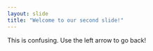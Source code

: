 ```yaml
---
layout: slide
title: "Welcome to our second slide!"
---
```

This is confusing.
Use the left arrow to go back!
